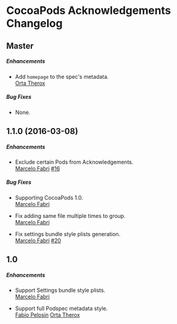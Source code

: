 # CocoaPods Acknowledgements Changelog

## Master

##### Enhancements

* Add `homepage` to the spec's metadata.  
  [Orta Therox](https://github.com/orta)

##### Bug Fixes

* None.  


## 1.1.0 (2016-03-08)

##### Enhancements

* Exclude certain Pods from Acknowledgements.  
  [Marcelo Fabri](https://github.com/marcelofabri)
  [#16](https://github.com/CocoaPods/cocoapods-acknowledgements/issues/16)

##### Bug Fixes

* Supporting CocoaPods 1.0.  
  [Marcelo Fabri](https://github.com/marcelofabri)

* Fix adding same file multiple times to group.   
  [Marcelo Fabri](https://github.com/marcelofabri)

* Fix settings bundle style plists generation.  
  [Marcelo Fabri](https://github.com/marcelofabri)
  [#20](https://github.com/CocoaPods/cocoapods-acknowledgements/issues/20)


## 1.0

##### Enhancements

* Support Settings bundle style plists.  
  [Marcelo Fabri](https://github.com/marcelofabri)

* Support full Podspec metadata style.  
  [Fabio Pelosin](https://github.com/fabiopelosin)
  [Orta Therox](https://github.com/orta)
